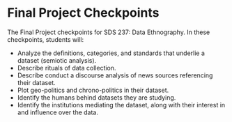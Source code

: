 # Final Project Checkpoints

The Final Project checkpoints for SDS 237: Data Ethnography.  In these checkpoints, students will:

* Analyze the definitions, categories, and standards that underlie a dataset (semiotic analysis).  
* Describe rituals of data collection.  
* Describe conduct a discourse analysis of news sources referencing their dataset.  
* Plot geo-politics and chrono-politics in their dataset.  
* Identify the humans behind datasets they are studying.  
* Identify the institutions mediating the dataset, along with their interest in and influence over the data. 
